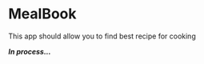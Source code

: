 # MealBook

This app should allow you to find best recipe for cooking

<strong><em>In process...</em></strong>